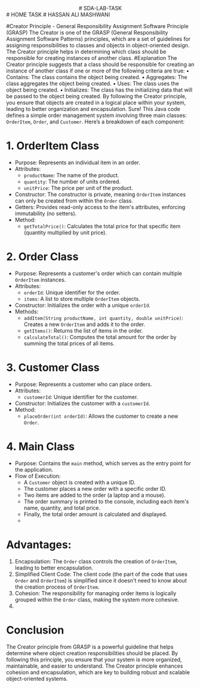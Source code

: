 <div align= "center">
 # SDA-LAB-TASK
</div>
# HOME TASK
# HASSAN ALI MASHWANI
 
#Creator Principle - General Responsibility Assignment Software Principle (GRASP)
The Creator is one of the GRASP (General Responsibility Assignment Software Patterns) principles, which are a set of guidelines for assigning responsibilities to classes and objects in object-oriented design. The Creator principle helps in determining which class should be responsible for creating instances of another class.
#Explanation
The Creator principle suggests that a class should be responsible for creating an instance of another class if one or more of the following criteria are true:
•	Contains: The class contains the object being created.
•	Aggregates: The class aggregates the object being created.
•	Uses: The class uses the object being created.
•	Initializes: The class has the initializing data that will be passed to the object being created.
By following the Creator principle, you ensure that objects are created in a logical place within your system, leading to better organization and encapsulation.
Sure! This Java code defines a simple order management system involving three main classes: `OrderItem`, `Order`, and `Customer`. Here’s a breakdown of each component:

# 1. OrderItem Class
- Purpose: Represents an individual item in an order.
- Attributes:
  - `productName`: The name of the product.
  - `quantity`: The number of units ordered.
  - `unitPrice`: The price per unit of the product.
- Constructor: The constructor is private, meaning `OrderItem` instances can only be created from within the `Order` class.
- Getters: Provides read-only access to the item's attributes, enforcing immutability (no setters).
- Method:
  - `getTotalPrice()`: Calculates the total price for that specific item (quantity multiplied by unit price).

# 2. Order Class
- Purpose: Represents a customer's order which can contain multiple `OrderItem` instances.
- Attributes:
  - `orderId`: Unique identifier for the order.
  - `items`: A list to store multiple `OrderItem` objects.
- Constructor: Initializes the order with a unique `orderId`.
- Methods:
  - `addItem(String productName, int quantity, double unitPrice)`: Creates a new `OrderItem` and adds it to the order.
  - `getItems()`: Returns the list of items in the order.
  - `calculateTotal()`: Computes the total amount for the order by summing the total prices of all items.

# 3. Customer Class
- Purpose: Represents a customer who can place orders.
- Attributes:
  - `customerId`: Unique identifier for the customer.
- Constructor: Initializes the customer with a `customerId`.
- Method:
  - `placeOrder(int orderId)`: Allows the customer to create a new `Order`.

# 4. Main Class
- Purpose: Contains the `main` method, which serves as the entry point for the application.
- Flow of Execution:
  - A `Customer` object is created with a unique ID.
  - The customer places a new order with a specific order ID.
  - Two items are added to the order (a laptop and a mouse).
  - The order summary is printed to the console, including each item's name, quantity, and total price.
  - Finally, the total order amount is calculated and displayed.
  - 
# Advantages:
1.	Encapsulation: The `Order` class controls the creation of `OrderItem`, leading to better encapsulation.
2.	Simplified Client Code: The client code (the part of the code that uses `Order` and `OrderItem`) is simplified since it doesn't need to know about the creation process of `OrderItem`.
3.	Cohesion: The responsibility for managing order items is logically grouped within the `Order` class, making the system more cohesive.
4.	
# Conclusion
The Creator principle from GRASP is a powerful guideline that helps determine where object creation responsibilities should be placed. By following this principle, you ensure that your system is more organized, maintainable, and easier to understand. The Creator principle enhances cohesion and encapsulation, which are key to building robust and scalable object-oriented systems.


